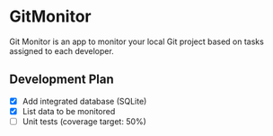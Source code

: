 # GitMonitor
Git Monitor is an app to monitor your local Git project based on tasks assigned to each developer. 

## Development Plan
- [x] Add integrated database (SQLite)
- [x] List data to be monitored
- [ ] Unit tests (coverage target: 50%)
